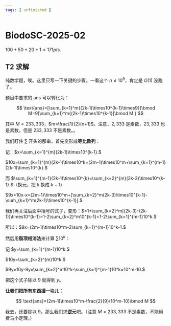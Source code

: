 ```yaml
---
tags: [ unfinished ]
---
```

# BiodoSC-2025-02

$100+50+20+1=171pts.$

## T2 求解

纯数学题，唉。这里只写一下关键的步骤。一看这个 $n\le10^9$，肯定是 $O(1)$ 没跑了。

题目中要求的 $\text{ans}$ 可以转化为：

$$
\text{ans}=[\sum_{k=1}^m{(2k-1)\times10^{k-1}\times9}]\bmod M=9[\sum_{k=1}^m{(2k-1)\times10^{k-1}]\bmod M.}
$$

其中 $M=233,333$，$m=\frac{1}{2}(n+1)$。注意，$2,333$ 是素数，$23,333$ 也是素数，但是 $233,333$ 不是素数。。

我们盯住 $\sum$ 开头的那串，首先变形成**等比数列**： 

记：$x=\sum_{k=1}^{m}(2k-1)\times10^{k-1}.$

$10x=\sum_{k=1}^{m}(2k-1)\times10^k=(2m-1)\times10^m+\sum_{k=1}^{m-1}(2k-1)\times10^{k}.$

而 $\sum_{k=1}^{m-1}(2k-1)\times10^{k}=\sum_{k=2}^{m}(2k-3)\times10^{k-1}.$（换元，把 $k$ 换成 $k-1$）

$9x=10x-x=(2m-1)\times10^m+[\sum_{k=2}^m(2k-3)\times10^{k-1}-\sum_{k=1}^m(2k-1)\times10^{k-1}].$

我们再关注后面中括号的式子，变形：$=1+\sum_{k=2}^m[(2k-3)-(2k-1)]\times10^{k-1}=1-2\sum_{k=2}^m10^{k-1}=1-2\sum_{k=1}^{m-1}10^k.$

所以：$9x=(2m-1)\times10^m-2\sum_{k=1}^{m-1}10^k-1.$

然后用**裂项相消法**来计算 $\sum10^k$：

记 $y=\sum_{k=1}^{m-1}10^k.$

$10y=\sum_{k=2}^{m}10^k.$

$9y=10y-9y=\sum_{k=2}^m10^k-\sum_{k=1}^{m-1}10^k=10^m-10.$

把这个式子除以 9 就得到 $y$。

**让我们把所有东西撮一块儿：**

$$
\text{ans}=(2m-1)\times10^m-\frac{2}{9}(10^m-10)\bmod M
$$

我去，还要除以 9，那么我们求**逆元**吧。（注意 $M=233,333$ 不是素数，不能用费马小定理。）
